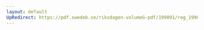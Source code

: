 ```yaml
---
layout: default
UpRedirect: https://pdf.swedeb.se/riksdagen-volumeG-pdf/199091/reg_199091/reg_199091_0029.pdf
---
```


